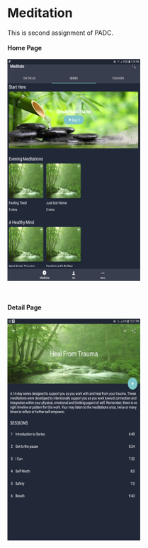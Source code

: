 # Meditation
This is second assignment of PADC.<br><br>
<b>Home Page</b><br><br>
<img width="300" height="500" src="https://github.com/KyawKyawKhing/Meditation/blob/master/Home.png"/>
<br><br><br>

<b>Detail Page</b><br><br>
<img width="300" height="500" src="https://github.com/KyawKyawKhing/Meditation/blob/master/detail.png"/>

